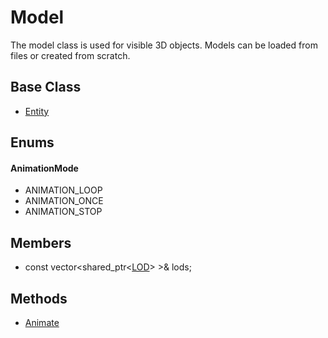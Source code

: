 # Model
The model class is used for visible 3D objects. Models can be loaded from files or created from scratch.

## Base Class
* [Entity](../Object/CPP_Entity.md)

## Enums ##

#### AnimationMode ####
- ANIMATION_LOOP
- ANIMATION_ONCE
- ANIMATION_STOP

## Members
* const vector<shared_ptr<[LOD](API_LOD)\> \>& lods;

## Methods
* [Animate](API_Model_Animate.md)
